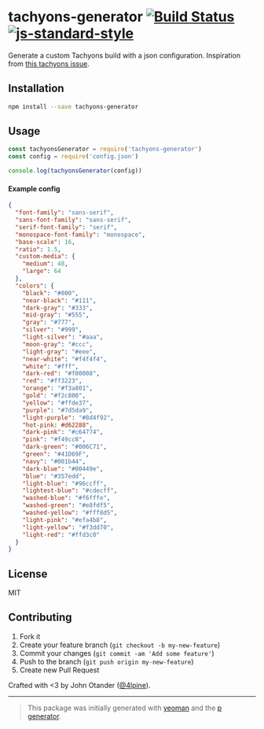 # tachyons-generator [![Build Status](https://secure.travis-ci.org/johnotander/tachyons-generator.svg?branch=master)](https://travis-ci.org/johnotander/tachyons-generator) [![js-standard-style](https://img.shields.io/badge/code%20style-standard-brightgreen.svg?style=flat)](https://github.com/feross/standard)

Generate a custom Tachyons build with a json configuration.
Inspiration from [this tachyons issue](https://github.com/tachyons-css/tachyons/issues/224).

## Installation

```bash
npm install --save tachyons-generator
```

## Usage

```javascript
const tachyonsGenerator = require('tachyons-generator')
const config = require('config.json')

console.log(tachyonsGenerator(config))
```

#### Example config

```json
{
  "font-family": "sans-serif",
  "sans-font-family": "sans-serif",
  "serif-font-family": "serif",
  "monospace-font-family": "monospace",
  "base-scale": 16,
  "ratio": 1.5,
  "custom-media": {
    "medium": 48,
    "large": 64
  },
  "colors": {
    "black": "#000",
    "near-black": "#111",
    "dark-gray": "#333",
    "mid-gray": "#555",
    "gray": "#777",
    "silver": "#999",
    "light-silver": "#aaa",
    "moon-gray": "#ccc",
    "light-gray": "#eee",
    "near-white": "#f4f4f4",
    "white": "#fff",
    "dark-red": "#f00008",
    "red": "#ff3223",
    "orange": "#f3a801",
    "gold": "#f2c800",
    "yellow": "#ffde37",
    "purple": "#7d5da9",
    "light-purple": "#8d4f92",
    "hot-pink: #d62288",
    "dark-pink": "#c64774",
    "pink": "#f49cc8",
    "dark-green": "#006C71",
    "green": "#41D69F",
    "navy": "#001b44",
    "dark-blue": "#00449e",
    "blue": "#357edd",
    "light-blue": "#96ccff",
    "lightest-blue": "#cdecff",
    "washed-blue": "#f6fffe",
    "washed-green": "#e8fdf5",
    "washed-yellow": "#fff8d5",
    "light-pink": "#efa4b8",
    "light-yellow": "#f3dd70",
    "light-red": "#ffd3c0"
  }
}
```

## License

MIT

## Contributing

1. Fork it
2. Create your feature branch (`git checkout -b my-new-feature`)
3. Commit your changes (`git commit -am 'Add some feature'`)
4. Push to the branch (`git push origin my-new-feature`)
5. Create new Pull Request

Crafted with <3 by John Otander ([@4lpine](https://twitter.com/4lpine)).

***

> This package was initially generated with [yeoman](http://yeoman.io) and the [p generator](https://github.com/johnotander/generator-p.git).
